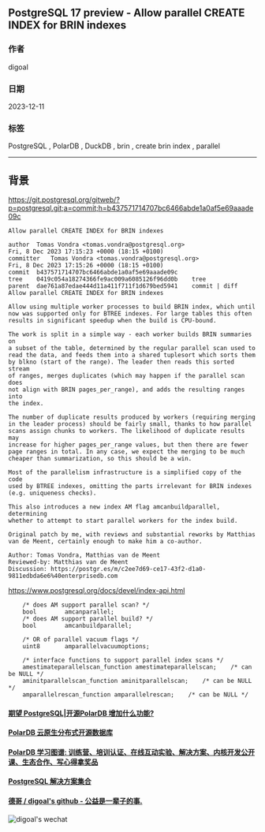 ## PostgreSQL 17 preview - Allow parallel CREATE INDEX for BRIN indexes  
                      
### 作者                      
digoal                      
                      
### 日期                      
2023-12-11                 
                      
### 标签                      
PostgreSQL , PolarDB , DuckDB , brin , create brin index , parallel      
                      
----                      
                      
## 背景       
https://git.postgresql.org/gitweb/?p=postgresql.git;a=commit;h=b437571714707bc6466abde1a0af5e69aaade09c  
  
```  
Allow parallel CREATE INDEX for BRIN indexes  
  
author	Tomas Vondra <tomas.vondra@postgresql.org>	  
Fri, 8 Dec 2023 17:15:23 +0000 (18:15 +0100)  
committer	Tomas Vondra <tomas.vondra@postgresql.org>	  
Fri, 8 Dec 2023 17:15:26 +0000 (18:15 +0100)  
commit	b437571714707bc6466abde1a0af5e69aaade09c  
tree	0419c054a18274366fe9ac009a6085126f96dd0b	tree  
parent	dae761a87edae444d11a411f711f1d679bed5941	commit | diff  
Allow parallel CREATE INDEX for BRIN indexes  
  
Allow using multiple worker processes to build BRIN index, which until  
now was supported only for BTREE indexes. For large tables this often  
results in significant speedup when the build is CPU-bound.  
  
The work is split in a simple way - each worker builds BRIN summaries on  
a subset of the table, determined by the regular parallel scan used to  
read the data, and feeds them into a shared tuplesort which sorts them  
by blkno (start of the range). The leader then reads this sorted stream  
of ranges, merges duplicates (which may happen if the parallel scan does  
not align with BRIN pages_per_range), and adds the resulting ranges into  
the index.  
  
The number of duplicate results produced by workers (requiring merging  
in the leader process) should be fairly small, thanks to how parallel  
scans assign chunks to workers. The likelihood of duplicate results may  
increase for higher pages_per_range values, but then there are fewer  
page ranges in total. In any case, we expect the merging to be much  
cheaper than summarization, so this should be a win.  
  
Most of the parallelism infrastructure is a simplified copy of the code  
used by BTREE indexes, omitting the parts irrelevant for BRIN indexes  
(e.g. uniqueness checks).  
  
This also introduces a new index AM flag amcanbuildparallel, determining  
whether to attempt to start parallel workers for the index build.  
  
Original patch by me, with reviews and substantial reworks by Matthias  
van de Meent, certainly enough to make him a co-author.  
  
Author: Tomas Vondra, Matthias van de Meent  
Reviewed-by: Matthias van de Meent  
Discussion: https://postgr.es/m/c2ee7d69-ce17-43f2-d1a0-9811edbda6e6%40enterprisedb.com  
```  
  
https://www.postgresql.org/docs/devel/index-api.html  
  
```  
    /* does AM support parallel scan? */  
    bool        amcanparallel;  
    /* does AM support parallel build? */  
    bool        amcanbuildparallel;  
  
    /* OR of parallel vacuum flags */  
    uint8       amparallelvacuumoptions;  
  
    /* interface functions to support parallel index scans */  
    amestimateparallelscan_function amestimateparallelscan;    /* can be NULL */  
    aminitparallelscan_function aminitparallelscan;    /* can be NULL */  
    amparallelrescan_function amparallelrescan;    /* can be NULL */  
```  
  
  
#### [期望 PostgreSQL|开源PolarDB 增加什么功能?](https://github.com/digoal/blog/issues/76 "269ac3d1c492e938c0191101c7238216")
  
  
#### [PolarDB 云原生分布式开源数据库](https://github.com/ApsaraDB "57258f76c37864c6e6d23383d05714ea")
  
  
#### [PolarDB 学习图谱: 训练营、培训认证、在线互动实验、解决方案、内核开发公开课、生态合作、写心得拿奖品](https://www.aliyun.com/database/openpolardb/activity "8642f60e04ed0c814bf9cb9677976bd4")
  
  
#### [PostgreSQL 解决方案集合](../201706/20170601_02.md "40cff096e9ed7122c512b35d8561d9c8")
  
  
#### [德哥 / digoal's github - 公益是一辈子的事.](https://github.com/digoal/blog/blob/master/README.md "22709685feb7cab07d30f30387f0a9ae")
  
  
![digoal's wechat](../pic/digoal_weixin.jpg "f7ad92eeba24523fd47a6e1a0e691b59")
  

